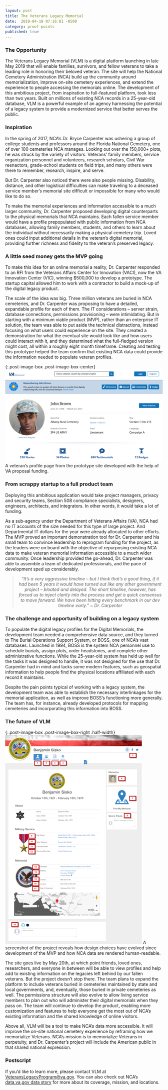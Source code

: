 ```yaml
---
layout: post
title: The Veterans Legacy Memorial
date:  2019-04-19 07:16:01 -0500
category: proof-points
published: true
---
```


### The Opportunity

The Veterans Legacy Memorial (VLM) is a digital platform launching in late May 2019 that will enable families, survivors, and fellow veterans to take a leading role in honoring their beloved veteran. The site will help the National Cemetery Administration (NCA) build up the community around memorialization, improve on-site cemetery experiences, and extend the experience to people accessing the memorials online. The development of this ambitious project, from inspiration to full-featured platform, took less than two years. Built on millions of existing NCA records in a 25-year-old database, VLM is a powerful example of an agency harnessing the potential of a legacy system to provide a modernized service that better serves the public. 

### Inspiration

In the spring of 2017, NCA’s Dr. Bryce Carpenter was ushering a group of college students and professors around the Florida National Cemetery, one of over 100 cemeteries NCA manages. Looking out over the 150,000+ plots, he was struck by the variety of visitors. Veterans’ family members, service organization personnel and volunteers, research scholars, Civil War reenactors, grade-school students on field trips, and many others were there to remember, research, inspire, and serve. 

But Dr. Carpenter also noticed there were also people missing. Disability, distance, and other logistical difficulties can make traveling to a deceased service member’s memorial site difficult or impossible for many who would like to do so.

To make the memorial experiences and information accessible to a much larger community, Dr. Carpenter proposed developing digital counterparts to the physical memorials that NCA maintains. Each fallen service member would have a profile prepopulated with public information from NCA databases, allowing family members, students, and others to learn about the individual without necessarily making a physical cemetery trip. Loved ones could input additional details in the veteran’s digital memorial, providing further richness and fidelity to the veteran’s preserved legacy.

### A little seed money gets the MVP going

To make this idea for an online memorial a reality, Dr. Carpenter responded to an RFI from the Veterans Affairs Center for Innovation (VACI), now the VA Innovation Center (VIC), winning $500,000 to develop a prototype. The startup capital allowed him to work with a contractor to build a mock-up of the digital legacy product. 

The scale of the idea was big. Three million veterans are buried in NCA cemeteries, and Dr. Carpenter was proposing to have a detailed, expandable profile for each of them. The IT considerations – server strain, database connections, permissions provisioning – were intimidating. But in starting with a minimum viable product (MVP), rather than an enterprise IT solution, the team was able to put aside the technical distractions, instead focusing on what users could experience on the site. They created a demonstration for what the eventual site would look like and how users could interact with it, and they determined what the full-fledged version might cost, all within a roughly eight month timeframe. Creating and testing this prototype helped the team confirm that existing NCA data could provide the information needed to populate veteran profiles.

{:.post-image-box .post-image-box-center}
![A veteran’s profile page from the prototype site developed with the help of VA proposal funding.](/assets/img/posts/2019-04-19-image001.png "A veteran’s profile page from the prototype site developed with the help of VA proposal funding.") A veteran’s profile page from the prototype site developed with the help of VA proposal funding.

### From scrappy startup to a full product team

Deploying this ambitious application would take project managers, privacy and security teams, Section 508 compliance specialists, designers, engineers, architects, and integrators. In other words, it would take a lot of funding.

As a sub-agency under the Department of Veterans Affairs (VA), NCA had no IT accounts of the size needed for this type of large project. And Departmental IT dollars for the year were already allocated to other efforts. The MVP proved an important demonstration tool for Dr. Carpenter and his small team to convince leadership to reprogram funding for the project, as the leaders were on board with the objective of repurposing existing NCA data to make veteran memorial information accessible to a much wider community. Once leadership provided the go-ahead, Dr. Carpenter was able to assemble a team of dedicated professionals, and the pace of development sped up considerably.

<blockquote style="text-align:center; font-style:italic">
“It’s a very aggressive timeline – but I think that’s a good thing, if it had been 5 years it would have turned out like any other government project – bloated and delayed. The short timeline, however, has forced us to inject clarity into the process and get a quick consensus to move forward. We have been hitting every benchmark in our dev timeline early.” ~ Dr. Carpenter
</blockquote>


### The challenge and opportunity of building on a legacy system

To populate the digital legacy profiles for the Digital Memorials, the development team needed a comprehensive data source, and they turned to The Burial Operations Support System, or BOSS, one of NCA’s vast databases. Launched in 1994, BOSS is the system NCA personnel use to schedule burials, assign plots, order headstones, and complete other administrative functions. While the 25-year-old system has held up well for the tasks it was designed to handle, it was not designed for the use that Dr. Carpenter had in mind and lacks some modern features, such as geospatial information to help people find the physical locations affiliated with each record it maintains.

Despite the pain points typical of working with a legacy system, the development team was able to establish the necessary interlinkages for the memorial application, as well as improve BOSS’s functioning more generally. The team has, for instance, already developed protocols for mapping cemeteries and incorporating this information into BOSS.


### The future of VLM

{:.post-image-box .post-image-box-right .half-width}
![A screenshot of the project reveals how design choices have evolved since development of the MVP and how NCA data are rendered human-readable.](/assets/img/posts/2019-04-19-image002.png "A screenshot of the project reveals how design choices have evolved since development of the MVP and how NCA data are rendered human-readable.") A screenshot of the project reveals how design choices have evolved since development of the MVP and how NCA data are rendered human-readable.

The site goes live by May 20th, at which point friends, loved ones, researchers, and everyone in between will be able to view profiles and help add to existing information on the legacies left behind by our fallen veterans. But the project doesn’t stop there. The team plans to expand the platform to include veterans buried in cemeteries maintained by state and local governments, and, eventually, those buried in private cemeteries as well. The permissions structure will also evolve to allow living service members to plan out who will administer their digital memorials when they pass on. The team will continue to develop the product, enabling more customization and features to help everyone get the most out of NCA’s existing information and the shared knowledge of online visitors.

Above all, VLM will be a tool to make NCA’s data more accessible.  It will improve the on-site national cemetery experience by reframing how we memorialize Veterans.  NCA’s mission is to memorialize Veterans in perpetuity, and Dr. Carpenter’s project will include the American public in that shared national expression.


### Postscript

If you’d like to learn more, please contact VLM at [VeteransLegacyProgram@va.gov](mailto:VeteransLegacyProgram@va.gov). You can also check out NCA’s [data.va.gov data story](https://www.data.va.gov/story/national-cemetery-administration) for more about its coverage, mission, and locations.